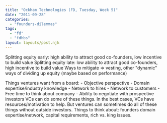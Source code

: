 ```yaml
---
title: "Ockham Technologies (FD, Tuesday, Week 5)"
date: "2011-09-28"
categories: 
  - "founders-dilemmas"
tags: 
  - "fd"
  - "fdhbs"
layout: layouts/post.njk
---
```


Splitting equity early: high ability to attract good co-founders, low incentive to build value Splitting equity late: low ability to attract good co-founders, high incentive to build value Ways to mitigate => vesting, other "dynamic" ways of dividing up equity (maybe based on performance)

Things ventures want from a board: - Objective perspective - Domain expertise/industry knowledge - Network to hires - Network to customers - Free time to think about company - Ability to negotiate with prospective investors VCs can do some of these things. In the best cases, VCs have resources/motivation to help. But ventures can sometimes do all of these things without outside investors. Things to think about: founders domain expertise/network, capital requirements, rich vs. king issues.
